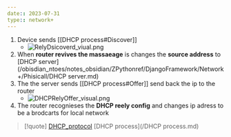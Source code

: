 ```yaml
---
date:: 2023-07-31
type:: network+
---
```

1. Device sends [[DHCP process#Discover]]
	-  ![RelyDsicoverd_viual.png](/static/RelyDsicoverd_viual.png)
2. When **router revives the massaeage** is changes the **source address** to [DHCP server](/obisdian_ntoes/notes_obsidian/ZPythonref/DjangoFramework/Network+/Phisicall/DHCP server.md)  
3. The the server sends [[DHCP process#Offer]] send back the ip to the router 
	- ![DHCPRelyOffer_visual.png](/static/DHCPRelyOffer_visual.png)
4. The router recognieses the **DHCP reely config** and changes ip adress to be a brodcarts for local network   

>[!quote] [DHCP_protocol](/protocols/DHCP_protocol.md) [DHCP process](/DHCP process.md)